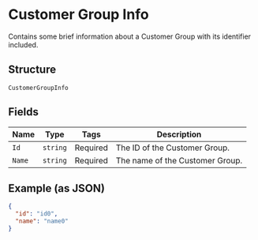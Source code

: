 
# Customer Group Info

Contains some brief information about a Customer Group with its identifier included.

## Structure

`CustomerGroupInfo`

## Fields

| Name | Type | Tags | Description |
|  --- | --- | --- | --- |
| `Id` | `string` | Required | The ID of the Customer Group. |
| `Name` | `string` | Required | The name of the Customer Group. |

## Example (as JSON)

```json
{
  "id": "id0",
  "name": "name0"
}
```

